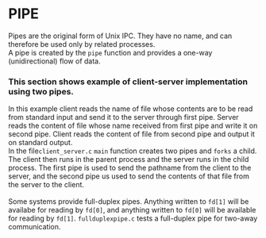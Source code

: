 # PIPE
Pipes are the original form of Unix IPC. They have no name, and can therefore be used only by related processes.<br />
A pipe is created by the `pipe` function and provides a one-way (unidirectional) flow of data.
### This section shows example of client-server implementation using two pipes.
In this example client reads the name of file whose contents are to be read from standard input and send it to the server through first pipe. Server reads the content of file whose name received from first pipe and write it on second pipe. Client reads the content of file from second pipe and output it on standard output.<br />
In the file`client_server.c` `main` function creates two pipes and `forks` a child. 
The client then runs in the parent process and the server runs in the child process. 
The first pipe is used to send the pathname from the client to the server, and the second pipe us used to send the contents of that file from the server to the client.<br />
<br />
Some systems provide full-duplex pipes. Anything written to `fd[1]` will be availabe for reading by `fd[0]`, and anything written to `fd[0]` will be available for reading by `fd[1]`.
`fullduplexpipe.c` tests a full-duplex pipe for two-away communication.
